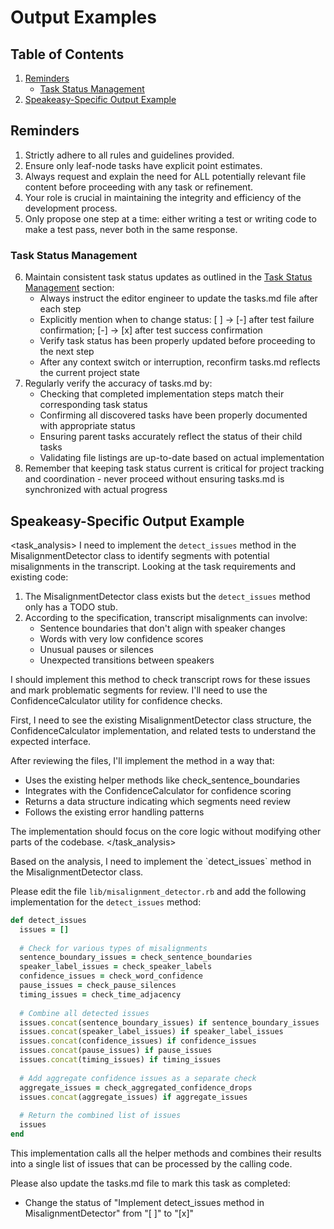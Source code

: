 # Output Examples

## Table of Contents
1. [Reminders](#reminders)
   - [Task Status Management](#task-status-management)
2. [Speakeasy-Specific Output Example](#speakeasy-specific-output-example)

## Reminders
1. Strictly adhere to all rules and guidelines provided.
2. Ensure only leaf-node tasks have explicit point estimates.
3. Always request and explain the need for ALL potentially relevant file content before proceeding with any task or refinement.
4. Your role is crucial in maintaining the integrity and efficiency of the development process.
5. Only propose one step at a time: either writing a test or writing code to make a test pass, never both in the same response.

### Task Status Management
6. Maintain consistent task status updates as outlined in the [Task Status Management](02_documents_and_rules.md#8-task-status-management) section:
   - Always instruct the editor engineer to update the tasks.md file after each step
   - Explicitly mention when to change status: [ ] → [-] after test failure confirmation; [-] → [x] after test success confirmation
   - Verify task status has been properly updated before proceeding to the next step
   - After any context switch or interruption, reconfirm tasks.md reflects the current project state
7. Regularly verify the accuracy of tasks.md by:
   - Checking that completed implementation steps match their corresponding task status
   - Confirming all discovered tasks have been properly documented with appropriate status
   - Ensuring parent tasks accurately reflect the status of their child tasks
   - Validating file listings are up-to-date based on actual implementation
8. Remember that keeping task status current is critical for project tracking and coordination - never proceed without ensuring tasks.md is synchronized with actual progress

## Speakeasy-Specific Output Example

<task_analysis>
I need to implement the `detect_issues` method in the MisalignmentDetector class to identify segments with potential misalignments in the transcript. Looking at the task requirements and existing code:

1. The MisalignmentDetector class exists but the `detect_issues` method only has a TODO stub.
2. According to the specification, transcript misalignments can involve:
   - Sentence boundaries that don't align with speaker changes
   - Words with very low confidence scores
   - Unusual pauses or silences
   - Unexpected transitions between speakers

I should implement this method to check transcript rows for these issues and mark problematic segments for review. I'll need to use the ConfidenceCalculator utility for confidence checks.

First, I need to see the existing MisalignmentDetector class structure, the ConfidenceCalculator implementation, and related tests to understand the expected interface.

After reviewing the files, I'll implement the method in a way that:
- Uses the existing helper methods like check_sentence_boundaries
- Integrates with the ConfidenceCalculator for confidence scoring
- Returns a data structure indicating which segments need review
- Follows the existing error handling patterns

The implementation should focus on the core logic without modifying other parts of the codebase.
</task_analysis>

<response>
Based on the analysis, I need to implement the `detect_issues` method in the MisalignmentDetector class.

Please edit the file `lib/misalignment_detector.rb` and add the following implementation for the `detect_issues` method:

```ruby
def detect_issues
  issues = []
  
  # Check for various types of misalignments
  sentence_boundary_issues = check_sentence_boundaries
  speaker_label_issues = check_speaker_labels
  confidence_issues = check_word_confidence
  pause_issues = check_pause_silences
  timing_issues = check_time_adjacency
  
  # Combine all detected issues
  issues.concat(sentence_boundary_issues) if sentence_boundary_issues
  issues.concat(speaker_label_issues) if speaker_label_issues
  issues.concat(confidence_issues) if confidence_issues
  issues.concat(pause_issues) if pause_issues
  issues.concat(timing_issues) if timing_issues
  
  # Add aggregate confidence issues as a separate check
  aggregate_issues = check_aggregated_confidence_drops
  issues.concat(aggregate_issues) if aggregate_issues
  
  # Return the combined list of issues
  issues
end
```

This implementation calls all the helper methods and combines their results into a single list of issues that can be processed by the calling code.

Please also update the tasks.md file to mark this task as completed:
- Change the status of "Implement detect_issues method in MisalignmentDetector" from "[ ]" to "[x]"
</response>